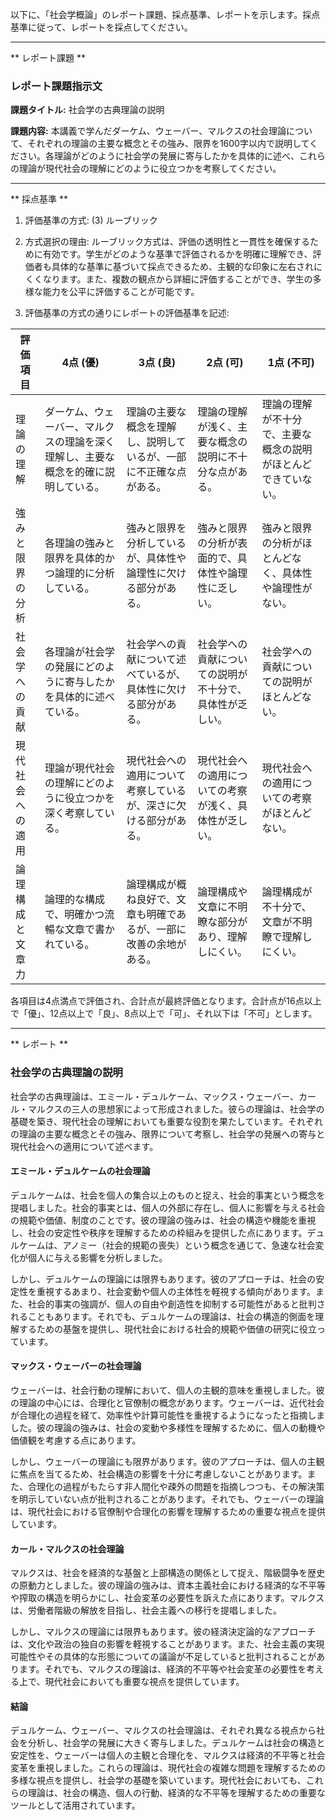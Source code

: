 以下に、「社会学概論」のレポート課題、採点基準、レポートを示します。採点基準に従って、レポートを採点してください。

---------------------------------------
** レポート課題 **

### レポート課題指示文

**課題タイトル:** 社会学の古典理論の説明

**課題内容:** 本講義で学んだダーケム、ウェーバー、マルクスの社会理論について、それぞれの理論の主要な概念とその強み、限界を1600字以内で説明してください。各理論がどのように社会学の発展に寄与したかを具体的に述べ、これらの理論が現代社会の理解にどのように役立つかを考察してください。

---------------------------------------
** 採点基準 **

1. 評価基準の方式: (3) ルーブリック

2. 方式選択の理由: ルーブリック方式は、評価の透明性と一貫性を確保するために有効です。学生がどのような基準で評価されるかを明確に理解でき、評価者も具体的な基準に基づいて採点できるため、主観的な印象に左右されにくくなります。また、複数の観点から詳細に評価することができ、学生の多様な能力を公平に評価することが可能です。

3. 評価基準の方式の通りにレポートの評価基準を記述:

| 評価項目          | 4点 (優)                                                                 | 3点 (良)                                                               | 2点 (可)                                                               | 1点 (不可)                                                             |
|-------------------|---------------------------------------------------------------------------|------------------------------------------------------------------------|------------------------------------------------------------------------|------------------------------------------------------------------------|
| 理論の理解        | ダーケム、ウェーバー、マルクスの理論を深く理解し、主要な概念を的確に説明している。 | 理論の主要な概念を理解し、説明しているが、一部に不正確な点がある。     | 理論の理解が浅く、主要な概念の説明に不十分な点がある。               | 理論の理解が不十分で、主要な概念の説明がほとんどできていない。       |
| 強みと限界の分析  | 各理論の強みと限界を具体的かつ論理的に分析している。                       | 強みと限界を分析しているが、具体性や論理性に欠ける部分がある。         | 強みと限界の分析が表面的で、具体性や論理性に乏しい。                 | 強みと限界の分析がほとんどなく、具体性や論理性がない。               |
| 社会学への貢献    | 各理論が社会学の発展にどのように寄与したかを具体的に述べている。           | 社会学への貢献について述べているが、具体性に欠ける部分がある。         | 社会学への貢献についての説明が不十分で、具体性が乏しい。             | 社会学への貢献についての説明がほとんどない。                         |
| 現代社会への適用  | 理論が現代社会の理解にどのように役立つかを深く考察している。               | 現代社会への適用について考察しているが、深さに欠ける部分がある。       | 現代社会への適用についての考察が浅く、具体性が乏しい。               | 現代社会への適用についての考察がほとんどない。                       |
| 論理構成と文章力  | 論理的な構成で、明確かつ流暢な文章で書かれている。                         | 論理構成が概ね良好で、文章も明確であるが、一部に改善の余地がある。     | 論理構成や文章に不明瞭な部分があり、理解しにくい。                   | 論理構成が不十分で、文章が不明瞭で理解しにくい。                     |

各項目は4点満点で評価され、合計点が最終評価となります。合計点が16点以上で「優」、12点以上で「良」、8点以上で「可」、それ以下は「不可」とします。

---------------------------------------
** レポート **
### 社会学の古典理論の説明

社会学の古典理論は、エミール・デュルケーム、マックス・ウェーバー、カール・マルクスの三人の思想家によって形成されました。彼らの理論は、社会学の基礎を築き、現代社会の理解においても重要な役割を果たしています。それぞれの理論の主要な概念とその強み、限界について考察し、社会学の発展への寄与と現代社会への適用について述べます。

#### エミール・デュルケームの社会理論

デュルケームは、社会を個人の集合以上のものと捉え、社会的事実という概念を提唱しました。社会的事実とは、個人の外部に存在し、個人に影響を与える社会の規範や価値、制度のことです。彼の理論の強みは、社会の構造や機能を重視し、社会の安定性や秩序を理解するための枠組みを提供した点にあります。デュルケームは、アノミー（社会的規範の喪失）という概念を通じて、急速な社会変化が個人に与える影響を分析しました。

しかし、デュルケームの理論には限界もあります。彼のアプローチは、社会の安定性を重視するあまり、社会変動や個人の主体性を軽視する傾向があります。また、社会的事実の強調が、個人の自由や創造性を抑制する可能性があると批判されることもあります。それでも、デュルケームの理論は、社会の構造的側面を理解するための基盤を提供し、現代社会における社会的規範や価値の研究に役立っています。

#### マックス・ウェーバーの社会理論

ウェーバーは、社会行動の理解において、個人の主観的意味を重視しました。彼の理論の中心には、合理化と官僚制の概念があります。ウェーバーは、近代社会が合理化の過程を経て、効率性や計算可能性を重視するようになったと指摘しました。彼の理論の強みは、社会の変動や多様性を理解するために、個人の動機や価値観を考慮する点にあります。

しかし、ウェーバーの理論にも限界があります。彼のアプローチは、個人の主観に焦点を当てるため、社会構造の影響を十分に考慮しないことがあります。また、合理化の過程がもたらす非人間化や疎外の問題を指摘しつつも、その解決策を明示していない点が批判されることがあります。それでも、ウェーバーの理論は、現代社会における官僚制や合理化の影響を理解するための重要な視点を提供しています。

#### カール・マルクスの社会理論

マルクスは、社会を経済的な基盤と上部構造の関係として捉え、階級闘争を歴史の原動力としました。彼の理論の強みは、資本主義社会における経済的な不平等や搾取の構造を明らかにし、社会変革の必要性を訴えた点にあります。マルクスは、労働者階級の解放を目指し、社会主義への移行を提唱しました。

しかし、マルクスの理論には限界もあります。彼の経済決定論的なアプローチは、文化や政治の独自の影響を軽視することがあります。また、社会主義の実現可能性やその具体的な形態についての議論が不足していると批判されることがあります。それでも、マルクスの理論は、経済的不平等や社会変革の必要性を考える上で、現代社会においても重要な視点を提供しています。

#### 結論

デュルケーム、ウェーバー、マルクスの社会理論は、それぞれ異なる視点から社会を分析し、社会学の発展に大きく寄与しました。デュルケームは社会の構造と安定性を、ウェーバーは個人の主観と合理化を、マルクスは経済的不平等と社会変革を重視しました。これらの理論は、現代社会の複雑な問題を理解するための多様な視点を提供し、社会学の基礎を築いています。現代社会においても、これらの理論は、社会の構造、個人の行動、経済的な不平等を理解するための重要なツールとして活用されています。

